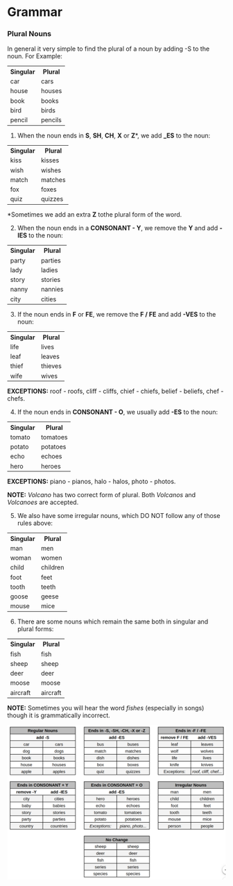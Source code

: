 # Grammar

### Plural Nouns

In general it very simple to find the plural of a noun by adding -S to the noun. For Example:

<table>
    <tbody>
        <tr>
            <th>Singular</th>
            <th>Plural</th>
        </tr>
        <tr>
            <td>car</td>
            <td>cars</td>
        </tr>
        <tr>
            <td>house</td>
            <td>houses</td>
        </tr>
        <tr>
            <td>book</td>
            <td>books</td>
        </tr>
        <tr>
            <td>bird</td>
            <td>birds</td>
        </tr>
        <tr>
            <td>pencil</td>
            <td>pencils</td>
        </tr>
    </tbody>
</table>

1. When the noun ends in **S**, **SH**, **CH**, **X** or **Z***, we add **_ES** to the noun:

<table>
    <tbody>
        <tr>
            <th>Singular</th>
            <th>Plural</th>
        </tr>
        <tr>
            <td>kiss</td>
            <td>kisses</td>
        </tr>
        <tr>
            <td>wish</td>
            <td>wishes</td>
        </tr>
        <tr>
            <td>match</td>
            <td>matches</td>
        </tr>
        <tr>
            <td>fox</td>
            <td>foxes</td>
        </tr>
        <tr>
            <td>quiz</td>
            <td>quizzes</td>
        </tr>
    </tbody>
</table>

*Sometimes we add an extra **Z** tothe plural form of the word.

2. When the noun ends in a **CONSONANT - Y**, we remove the **Y** and add **-IES** to the noun:

<table>
    <tbody>
        <tr>
            <th>Singular</th>
            <th>Plural</th>
        </tr>
        <tr>
            <td>party</td>
            <td>parties</td>
        </tr>
        <tr>
            <td>lady</td>
            <td>ladies</td>
        </tr>
        <tr>
            <td>story</td>
            <td>stories</td>
        </tr>
        <tr>
            <td>nanny</td>
            <td>nannies</td>
        </tr>
        <tr>
            <td>city</td>
            <td>cities</td>
        </tr>
    </tbody>
</table>

3. If the noun ends in **F** or **FE**, we remove the **F / FE** and add **-VES** to the noun:

<table>
    <tbody>
        <tr>
            <th>Singular</th>
            <th>Plural</th>
        </tr>
        <tr>
            <td>life</td>
            <td>lives</td>
        </tr>
        <tr>
            <td>leaf</td>
            <td>leaves</td>
        </tr>
        <tr>
            <td>thief</td>
            <td>thieves</td>
        </tr>
        <tr>
            <td>wife</td>
            <td>wives</td>
        </tr>
    </tbody>
</table>

**EXCEPTIONS:** roof - roofs, cliff - cliffs, chief - chiefs, belief - beliefs, chef - chefs.

4. If the noun ends in **CONSONANT - O**, we usually add **-ES** to the noun:

<table>
    <tbody>
        <tr>
            <th>Singular</th>
            <th>Plural</th>
        </tr>
        <tr>
            <td>tomato</td>
            <td>tomatoes</td>
        </tr>
        <tr>
            <td>potato</td>
            <td>potatoes</td>
        </tr>
        <tr>
            <td>echo</td>
            <td>echoes</td>
        </tr>
        <tr>
            <td>hero</td>
            <td>heroes</td>
        </tr>
    </tbody>
</table>

**EXCEPTIONS:** piano - pianos, halo - halos, photo - photos.

**NOTE:** *Volcano* has two correct form of plural. Both *Volcanos* and *Volcanoes* are accepted.

5. We also have some irregular nouns, which DO NOT follow any of those rules above:

<table>
    <tbody>
        <tr>
            <th>Singular</th>
            <th>Plural</th>
        </tr>
        <tr>
            <td>man</td>
            <td>men</td>
        </tr>
        <tr>
            <td>woman</td>
            <td>women</td>
        </tr>
        <tr>
            <td>child</td>
            <td>children</td>
        </tr>
        <tr>
            <td>foot</td>
            <td>feet</td>
        </tr>
        <tr>
            <td>tooth</td>
            <td>teeth</td>
        </tr>
        <tr>
            <td>goose</td>
            <td>geese</td>
        </tr>
        <tr>
            <td>mouse</td>
            <td>mice</td>
        </tr>
    </tbody>
</table>

6. There are some nouns which remain the same both in singular and plural forms:

<table>
    <tbody>
        <tr>
            <th>Singular</th>
            <th>Plural</th>
        </tr>
        <tr>
            <td>fish</td>
            <td>fish</td>
        </tr>
        <tr>
            <td>sheep</td>
            <td>sheep</td>
        </tr>
        <tr>
            <td>deer</td>
            <td>deer</td>
        </tr>
        <tr>
            <td>moose</td>
            <td>moose</td>
        </tr>
        <tr>
            <td>aircraft</td>
            <td>aircraft</td>
        </tr>
    </tbody>
</table>

**NOTE:** Sometimes you will hear the word *fishes* (especially in songs) though it is grammatically incorrect.

<img
    src="images/plural_charts.png"
    raw=true
    alt="Plural Chart"
/>